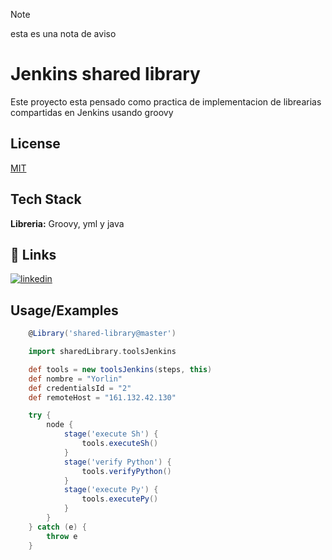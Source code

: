 >[!NOTE]
>esta es una nota de aviso
# Jenkins shared library

Este proyecto esta pensado como practica de implementacion de librearias compartidas en Jenkins usando groovy




## License

[MIT](https://choosealicense.com/licenses/mit/)


## Tech Stack

**Libreria:** Groovy, yml y java


## 🔗 Links

[![linkedin](https://img.shields.io/badge/linkedin-0A66C2?style=for-the-badge&logo=linkedin&logoColor=white)](https://www.linkedin.com/in/yorlin-quispe-ygnacio-5761a1190/)


## Usage/Examples

```groovy
    @Library('shared-library@master')

    import sharedLibrary.toolsJenkins

    def tools = new toolsJenkins(steps, this)
    def nombre = "Yorlin"
    def credentialsId = "2"
    def remoteHost = "161.132.42.130"

    try {
        node {
            stage('execute Sh') {
                tools.executeSh()
            }
            stage('verify Python') {
                tools.verifyPython()
            }
            stage('execute Py') {
                tools.executePy()
            }
        }
    } catch (e) {
        throw e
    }
```

